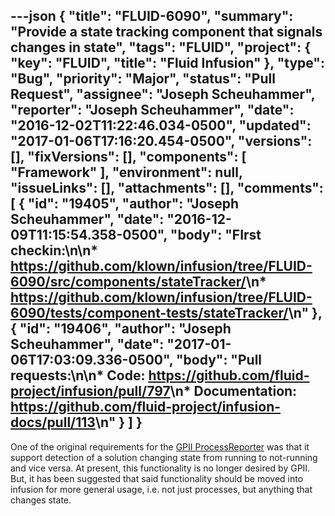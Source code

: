 ---json
{
  "title": "FLUID-6090",
  "summary": "Provide a state tracking component that signals changes in state",
  "tags": "FLUID",
  "project": {
    "key": "FLUID",
    "title": "Fluid Infusion"
  },
  "type": "Bug",
  "priority": "Major",
  "status": "Pull Request",
  "assignee": "Joseph Scheuhammer",
  "reporter": "Joseph Scheuhammer",
  "date": "2016-12-02T11:22:46.034-0500",
  "updated": "2017-01-06T17:16:20.454-0500",
  "versions": [],
  "fixVersions": [],
  "components": [
    "Framework"
  ],
  "environment": null,
  "issueLinks": [],
  "attachments": [],
  "comments": [
    {
      "id": "19405",
      "author": "Joseph Scheuhammer",
      "date": "2016-12-09T11:15:54.358-0500",
      "body": "FIrst checkin:\n\n* <https://github.com/klown/infusion/tree/FLUID-6090/src/components/stateTracker/>\n* <https://github.com/klown/infusion/tree/FLUID-6090/tests/component-tests/stateTracker/>\n"
    },
    {
      "id": "19406",
      "author": "Joseph Scheuhammer",
      "date": "2017-01-06T17:03:09.336-0500",
      "body": "Pull requests:\n\n* Code: <https://github.com/fluid-project/infusion/pull/797>\n* Documentation:  <https://github.com/fluid-project/infusion-docs/pull/113>\n"
    }
  ]
}
---
One of the original requirements for the [GPII ProcessReporter](https://issues.gpii.net/browse/GPII-442) was that it support detection of a solution changing state from running to not-running and vice versa.  At present, this functionality is no longer desired by GPII.  But, it has been suggested that said functionality should be moved into infusion for more general usage, i.e. not just processes, but anything that changes state.

        